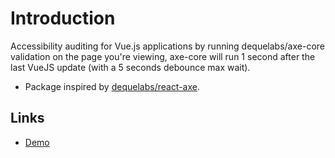 # Introduction

Accessibility auditing for Vue.js applications by running dequelabs/axe-core validation on the page you're viewing, axe-core will run 1 second after the last VueJS update (with a 5 seconds debounce max wait).  
- Package inspired by [dequelabs/react-axe](https://github.com/dequelabs/react-axe).

## Links
- [Demo](https://vue-axe.surge.sh/)
